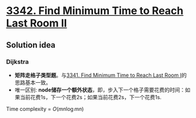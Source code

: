 # [3342. Find Minimum Time to Reach Last Room II](https://leetcode.com/problems/find-minimum-time-to-reach-last-room-ii/description/)

## Solution idea
### Dijkstra
- **矩阵走格子类型题**。与[3341. Find Minimum Time to Reach Last Room I](https://github.com/szhou12/leetcode-go/tree/main/leetcode/3341-Find-Minimum-Time-to-Reach-Last-Room-I)的思路基本一致。
- 唯一区别: **node储存一个额外状态**，即，步入下一个格子需要花费的时间：如果当前花费1s，下一个花费2s；如果当前花费2s，下一个花费1s.

Time complexity = $O(mn\log{mn})$